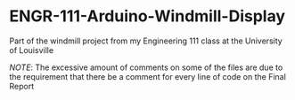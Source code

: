 # ENGR-111-Arduino-Windmill-Display
Part of the windmill project from my Engineering 111 class at the University of Louisville  

*NOTE*: The excessive amount of comments on some of the files are due to the requirement that there be a comment for every line of code on the Final Report
